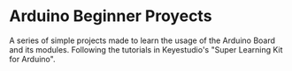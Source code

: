 # Arduino Beginner Proyects

A series of simple projects made to learn the usage of the Arduino Board and its modules. Following the tutorials in Keyestudio's "Super Learning Kit for Arduino". 
